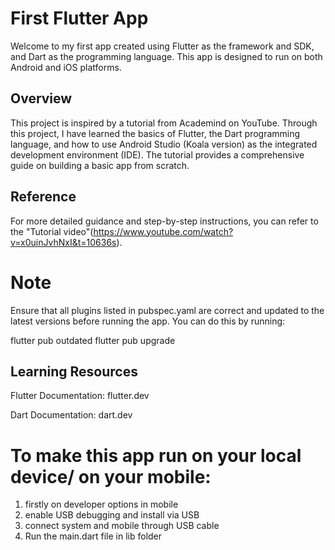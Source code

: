 # First Flutter App
Welcome to my first app created using Flutter as the framework and SDK, and Dart as the programming language. This app is designed to run on both Android and iOS platforms.

## Overview
This project is inspired by a tutorial from Academind on YouTube. Through this project, I have learned the basics of Flutter, the Dart programming language, and how to use Android Studio (Koala version) as the integrated development environment (IDE). The tutorial provides a comprehensive guide on building a basic app from scratch.

## Reference
For more detailed guidance and step-by-step instructions, you can refer to the "Tutorial video"(https://www.youtube.com/watch?v=x0uinJvhNxI&t=10636s).


# Note
Ensure that all plugins listed in pubspec.yaml are correct and updated to the latest versions before running the app. You can do this by running:

flutter pub outdated
flutter pub upgrade


## Learning Resources
Flutter Documentation: flutter.dev

Dart Documentation: dart.dev


# To make this app run on your local device/ on your mobile:
1. firstly on developer options in mobile
2. enable USB debugging and install via USB
3. connect system and mobile through USB cable
4. Run the main.dart file in lib folder
